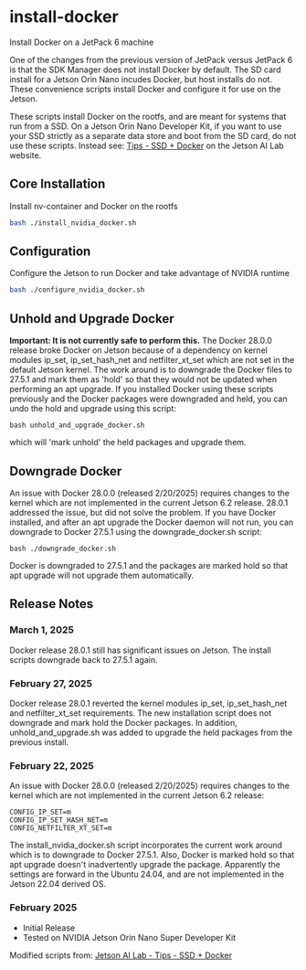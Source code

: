 # install-docker
Install Docker on a JetPack 6 machine

One of the changes from the previous version of JetPack versus JetPack 6 is that the SDK Manager does not install Docker by default. The SD card install for a Jetson Orin Nano incudes Docker, but host installs do not. These convenience scripts install Docker and configure it for use on the Jetson.

These scripts install Docker on the rootfs, and are meant for systems that run from a SSD. On a Jetson Orin Nano Developer Kit, if you want to use your SSD strictly as a separate data store and boot from the SD card, do not use these scripts. Instead see: [Tips - SSD + Docker](https://www.jetson-ai-lab.com/tips_ssd-docker.html) on the Jetson AI Lab website.


## Core Installation
Install nv-container and Docker on the rootfs
```bash
bash ./install_nvidia_docker.sh
```

## Configuration
Configure the Jetson to run Docker and take advantage of NVIDIA runtime
```bash
bash ./configure_nvidia_docker.sh
```

## Unhold and Upgrade Docker
**Important: It is not currently safe to perform this.** The Docker 28.0.0 release broke Docker on Jetson because of a dependency on kernel modules ip_set, ip_set_hash_net and netfilter_xt_set which are not set in the default Jetson kernel. The work around is to downgrade the Docker files to 27.5.1 and mark them as 'hold' so that they would not be updated when performing an apt upgrade. If you installed Docker using these scripts previously and the Docker packages were downgraded and held, you can undo the hold and upgrade using this script: 
```
bash unhold_and_upgrade_docker.sh
```
which will 'mark unhold' the held packages and upgrade them.

## Downgrade Docker
An issue with Docker 28.0.0 (released 2/20/2025) requires changes to the kernel which are not implemented in the current Jetson 6.2 release. 28.0.1 addressed the issue, but did not solve the problem. If you have Docker installed, and after an apt upgrade the Docker daemon will not run, you can downgrade to Docker 27.5.1 using the downgrade_docker.sh script:
```
bash ./downgrade_docker.sh
```
Docker is downgraded to 27.5.1 and the packages are marked hold so that apt upgrade will not upgrade them automatically.


## Release Notes
### March 1, 2025
Docker release 28.0.1 still has significant issues on Jetson. The install scripts downgrade back to 27.5.1 again.

### February 27, 2025
Docker release 28.0.1 reverted the kernel modules ip_set, ip_set_hash_net and netfilter_xt_set requirements. The new installation script does not downgrade and mark hold the Docker packages. In addition, unhold_and_upgrade.sh was added to upgrade the held packages from the previous install. 

### February 22, 2025
An issue with Docker 28.0.0 (released 2/20/2025) requires changes to the kernel which are not implemented in the current Jetson 6.2 release:
```
CONFIG_IP_SET=m
CONFIG_IP_SET_HASH_NET=m
CONFIG_NETFILTER_XT_SET=m
```
The install_nvidia_docker.sh script incorporates the current work around which is to downgrade to Docker 27.5.1. Also, Docker is marked hold so that apt upgrade doesn't inadvertently upgrade the package.
Apparently the settings are forward in the Ubuntu 24.04, and are not implemented in the Jetson 22.04 derived OS.
  
### February 2025
* Initial Release
* Tested on NVIDIA Jetson Orin Nano Super Developer Kit

Modified scripts from: [Jetson AI Lab - Tips - SSD + Docker](https://www.jetson-ai-lab.com/tips_ssd-docker.html)
